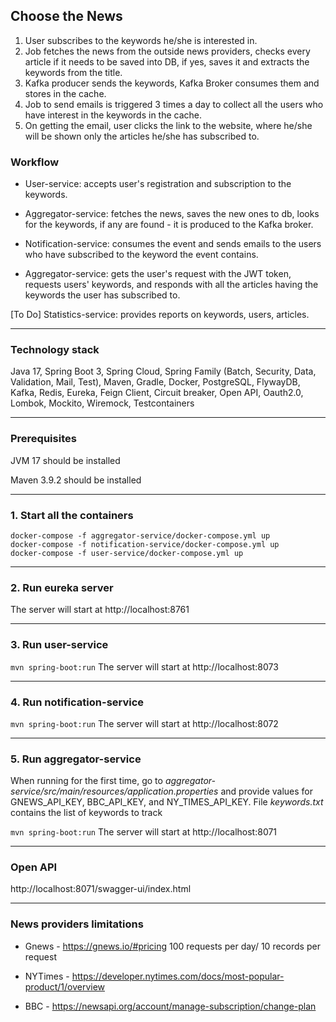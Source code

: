 ## Choose the News

1. User subscribes to the keywords he/she is interested in.
2. Job fetches the news from the outside news providers, checks every article if it needs to be saved into DB, if yes, saves it and extracts the keywords from the title.
3. Kafka producer sends the keywords, Kafka Broker consumes them and stores in the cache.
4. Job to send emails is triggered 3 times a day to collect all the users who have interest in the keywords in the cache.
5. On getting the email, user clicks the link to the website, where he/she will be shown only the articles he/she has subscribed to.

### Workflow

- User-service: accepts user's registration and subscription to the keywords.

- Aggregator-service: fetches the news, saves the new ones to db, looks for the keywords, if any are found - it is produced to the Kafka broker.

- Notification-service: consumes the event and sends emails to the users who have subscribed to the keyword the event contains.

- Aggregator-service: gets the user's request with the JWT token, requests users' keywords, and responds with all the articles having the keywords the user has subscribed to.

[To Do] Statistics-service: provides reports on keywords, users, articles.

---
### Technology stack

Java 17, Spring Boot 3, Spring Cloud, Spring Family (Batch, Security, Data, Validation, Mail, Test),
Maven, Gradle, Docker, PostgreSQL, FlywayDB, Kafka, Redis, Eureka, Feign Client, Circuit breaker,
Open API, Oauth2.0, Lombok, Mockito, Wiremock, Testcontainers

---
### Prerequisites

JVM 17 should be installed 

Maven 3.9.2 should be installed

---
### 1. Start all the containers

`````
docker-compose -f aggregator-service/docker-compose.yml up
docker-compose -f notification-service/docker-compose.yml up
docker-compose -f user-service/docker-compose.yml up
`````
---
### 2. Run eureka server
The server will start at http://localhost:8761

---
### 3. Run user-service
`mvn spring-boot:run`
The server will start at http://localhost:8073

---
### 4. Run notification-service
`mvn spring-boot:run`
The server will start at http://localhost:8072

---
### 5. Run aggregator-service

When running for the first time, go to _aggregator-service/src/main/resources/application.properties_
and provide values for GNEWS_API_KEY, BBC_API_KEY, and NY_TIMES_API_KEY.
File _keywords.txt_ contains the list of keywords to track

`mvn spring-boot:run`
The server will start at http://localhost:8071

---
### Open API
http://localhost:8071/swagger-ui/index.html

---

### News providers limitations

- Gnews - https://gnews.io/#pricing 100 requests per day/ 10 records per request

- NYTimes - https://developer.nytimes.com/docs/most-popular-product/1/overview

- BBC - https://newsapi.org/account/manage-subscription/change-plan
